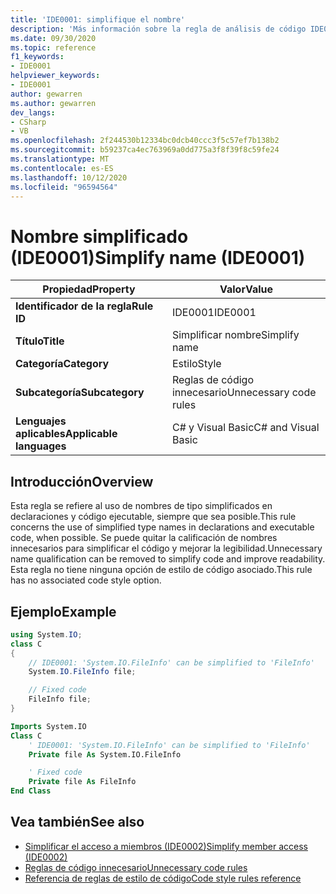 ```yaml
---
title: 'IDE0001: simplifique el nombre'
description: 'Más información sobre la regla de análisis de código IDE0001: simplifique el nombre'
ms.date: 09/30/2020
ms.topic: reference
f1_keywords:
- IDE0001
helpviewer_keywords:
- IDE0001
author: gewarren
ms.author: gewarren
dev_langs:
- CSharp
- VB
ms.openlocfilehash: 2f244530b12334bc0dcb40ccc3f5c57ef7b138b2
ms.sourcegitcommit: b59237ca4ec763969a0dd775a3f8f39f8c59fe24
ms.translationtype: MT
ms.contentlocale: es-ES
ms.lasthandoff: 10/12/2020
ms.locfileid: "96594564"
---
```

# <a name="simplify-name-ide0001"></a><span data-ttu-id="ab5b5-103">Nombre simplificado (IDE0001)</span><span class="sxs-lookup"><span data-stu-id="ab5b5-103">Simplify name (IDE0001)</span></span>

|<span data-ttu-id="ab5b5-104">Propiedad</span><span class="sxs-lookup"><span data-stu-id="ab5b5-104">Property</span></span>|<span data-ttu-id="ab5b5-105">Valor</span><span class="sxs-lookup"><span data-stu-id="ab5b5-105">Value</span></span>|
|-|-|
| <span data-ttu-id="ab5b5-106">**Identificador de la regla**</span><span class="sxs-lookup"><span data-stu-id="ab5b5-106">**Rule ID**</span></span> | <span data-ttu-id="ab5b5-107">IDE0001</span><span class="sxs-lookup"><span data-stu-id="ab5b5-107">IDE0001</span></span> |
| <span data-ttu-id="ab5b5-108">**Título**</span><span class="sxs-lookup"><span data-stu-id="ab5b5-108">**Title**</span></span> | <span data-ttu-id="ab5b5-109">Simplificar nombre</span><span class="sxs-lookup"><span data-stu-id="ab5b5-109">Simplify name</span></span> |
| <span data-ttu-id="ab5b5-110">**Categoría**</span><span class="sxs-lookup"><span data-stu-id="ab5b5-110">**Category**</span></span> | <span data-ttu-id="ab5b5-111">Estilo</span><span class="sxs-lookup"><span data-stu-id="ab5b5-111">Style</span></span> |
| <span data-ttu-id="ab5b5-112">**Subcategoría**</span><span class="sxs-lookup"><span data-stu-id="ab5b5-112">**Subcategory**</span></span> | <span data-ttu-id="ab5b5-113">Reglas de código innecesario</span><span class="sxs-lookup"><span data-stu-id="ab5b5-113">Unnecessary code rules</span></span> |
| <span data-ttu-id="ab5b5-114">**Lenguajes aplicables**</span><span class="sxs-lookup"><span data-stu-id="ab5b5-114">**Applicable languages**</span></span> | <span data-ttu-id="ab5b5-115">C# y Visual Basic</span><span class="sxs-lookup"><span data-stu-id="ab5b5-115">C# and Visual Basic</span></span> |

## <a name="overview"></a><span data-ttu-id="ab5b5-116">Introducción</span><span class="sxs-lookup"><span data-stu-id="ab5b5-116">Overview</span></span>

<span data-ttu-id="ab5b5-117">Esta regla se refiere al uso de nombres de tipo simplificados en declaraciones y código ejecutable, siempre que sea posible.</span><span class="sxs-lookup"><span data-stu-id="ab5b5-117">This rule concerns the use of simplified type names in declarations and executable code, when possible.</span></span> <span data-ttu-id="ab5b5-118">Se puede quitar la calificación de nombres innecesarios para simplificar el código y mejorar la legibilidad.</span><span class="sxs-lookup"><span data-stu-id="ab5b5-118">Unnecessary name qualification can be removed to simplify code and improve readability.</span></span> <span data-ttu-id="ab5b5-119">Esta regla no tiene ninguna opción de estilo de código asociado.</span><span class="sxs-lookup"><span data-stu-id="ab5b5-119">This rule has no associated code style option.</span></span>

## <a name="example"></a><span data-ttu-id="ab5b5-120">Ejemplo</span><span class="sxs-lookup"><span data-stu-id="ab5b5-120">Example</span></span>

```csharp
using System.IO;
class C
{
    // IDE0001: 'System.IO.FileInfo' can be simplified to 'FileInfo'
    System.IO.FileInfo file;

    // Fixed code
    FileInfo file;
}
```

```vb
Imports System.IO
Class C
    ' IDE0001: 'System.IO.FileInfo' can be simplified to 'FileInfo'
    Private file As System.IO.FileInfo

    ' Fixed code
    Private file As FileInfo
End Class
```

## <a name="see-also"></a><span data-ttu-id="ab5b5-121">Vea también</span><span class="sxs-lookup"><span data-stu-id="ab5b5-121">See also</span></span>

- [<span data-ttu-id="ab5b5-122">Simplificar el acceso a miembros (IDE0002)</span><span class="sxs-lookup"><span data-stu-id="ab5b5-122">Simplify member access (IDE0002)</span></span>](ide0002.md)
- [<span data-ttu-id="ab5b5-123">Reglas de código innecesario</span><span class="sxs-lookup"><span data-stu-id="ab5b5-123">Unnecessary code rules</span></span>](unnecessary-code-rules.md)
- [<span data-ttu-id="ab5b5-124">Referencia de reglas de estilo de código</span><span class="sxs-lookup"><span data-stu-id="ab5b5-124">Code style rules reference</span></span>](index.md)
